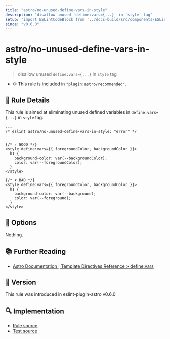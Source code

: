 ```yaml
---
title: "astro/no-unused-define-vars-in-style"
description: "disallow unused `define:vars={...}` in `style` tag"
setup: "import ESLintCodeBlock from '../docs-build/src/components/ESLintCodeBlockWrap.astro'"
since: "v0.6.0"
---
```


# astro/no-unused-define-vars-in-style

> disallow unused `define:vars={...}` in `style` tag

- :gear: This rule is included in `"plugin:astro/recommended"`.

## :book: Rule Details

This rule is aimed at eliminating unused defined variables in `define:vars={...}` in `style` tag.

<ESLintCodeBlock>

<!--eslint-skip-->

```astro
---
/* eslint astro/no-unused-define-vars-in-style: "error" */
---

{/* ✓ GOOD */}
<style define:vars={{ foregroundColor, backgroundColor }}>
  h1 {
    background-color: var(--backgroundColor);
    color: var(--foregroundColor);
  }
</style>

{/* ✗ BAD */}
<style define:vars={{ foregroundColor, backgroundColor }}>
  h1 {
    background-color: var(--background);
    color: var(--foreground);
  }
</style>
```

</ESLintCodeBlock>

## :wrench: Options

Nothing.

## :books: Further Reading

- [Astro Documentation | Template Directives Reference > define:vars](https://docs.astro.build/en/reference/directives-reference/#definevars)

## :rocket: Version

This rule was introduced in eslint-plugin-astro v0.6.0

## :mag: Implementation

- [Rule source](https://github.com/ota-meshi/eslint-plugin-astro/blob/main/src/rules/no-unused-define-vars-in-style.ts)
- [Test source](https://github.com/ota-meshi/eslint-plugin-astro/blob/main/tests/src/rules/no-unused-define-vars-in-style.ts)
